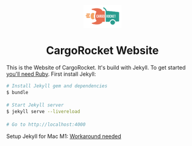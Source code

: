 <div align="center">
    <img src="assets/images/cargorocket-logo.svg" width="100">
    <h1>CargoRocket Website</h1>
</div>

This is the Website of CargoRocket. It's build with Jekyll. To get started [you'll need Ruby](https://jekyllrb.com/docs/installation/). First install Jekyll:

```sh
# Install Jekyll gem and dependencies
$ bundle

# Start Jekyll server 
$ jekyll serve --livereload

# Go to http://localhost:4000
```


Setup Jekyll for Mac M1:
[Workaround needed](https://keng.blog/blog/jekyll-on-apple-silicon)